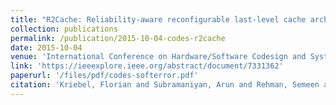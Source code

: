 ```yaml
---
title: "R2Cache: Reliability-aware reconfigurable last-level cache architecture for multi-cores"
collection: publications
permalink: /publication/2015-10-04-codes-r2cache
date: 2015-10-04
venue: 'International Conference on Hardware/Software Codesign and System Synthesis (CODES + ISSS)'
link: 'https://ieeexplore.ieee.org/abstract/document/7331362'
paperurl: '/files/pdf/codes-softerror.pdf'
citation: 'Kriebel, Florian and Subramaniyan, Arun and Rehman, Semeen and Ahandagbe, Segnon Jean Bruno and Shafique, Muhammad and Henkel, J{\"o}rg}. 2015. &quot;R2Cache: Reliability-aware reconfigurable last-level cache architecture for multi-cores&quot; <i>International Conference on Hardware/Software Codesign and System Synthesis (CODES + ISSS)</i> doi: 10.1109/CODESISSS.2015.7331362'
---
```

